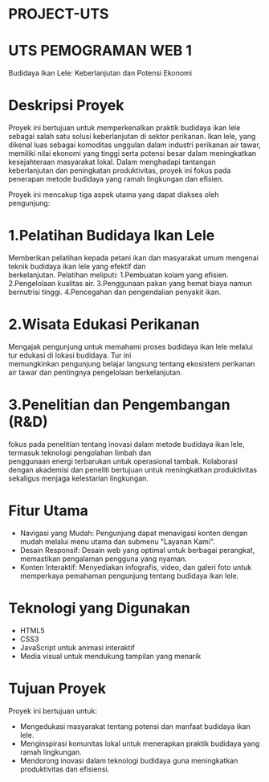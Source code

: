 # PROJECT-UTS
# UTS PEMOGRAMAN WEB 1

Budidaya Ikan Lele: Keberlanjutan dan Potensi Ekonomi

# Deskripsi Proyek
Proyek ini bertujuan untuk memperkenalkan praktik budidaya ikan lele sebagai salah satu solusi keberlanjutan di sektor perikanan. Ikan lele, yang dikenal luas sebagai komoditas unggulan dalam industri perikanan air tawar, memiliki nilai ekonomi yang tinggi serta potensi besar dalam meningkatkan kesejahteraan masyarakat lokal. Dalam menghadapi tantangan keberlanjutan dan peningkatan produktivitas, proyek ini fokus pada penerapan metode budidaya yang ramah lingkungan dan efisien.

Proyek ini mencakup tiga aspek utama yang dapat diakses oleh pengunjung:

# 1.Pelatihan Budidaya Ikan Lele
  Memberikan pelatihan kepada petani ikan dan masyarakat umum mengenai teknik budidaya ikan lele yang efektif dan       
  berkelanjutan. Pelatihan meliputi:
    1.Pembuatan kolam yang efisien.
    2.Pengelolaan kualitas air.
    3.Penggunaan pakan yang hemat biaya namun bernutrisi tinggi.
    4.Pencegahan dan pengendalian penyakit ikan.
  
# 2.Wisata Edukasi Perikanan
  Mengajak pengunjung untuk memahami proses budidaya ikan lele melalui tur edukasi di lokasi budidaya. Tur ini             
  memungkinkan pengunjung belajar langsung tentang ekosistem perikanan air tawar dan pentingnya pengelolaan berkelanjutan.

# 3.Penelitian dan Pengembangan (R&D)
  fokus pada penelitian tentang inovasi dalam metode budidaya ikan lele, termasuk teknologi pengolahan limbah dan   
  penggunaan energi terbarukan untuk operasional tambak. Kolaborasi dengan akademisi dan peneliti bertujuan untuk 
  meningkatkan produktivitas sekaligus menjaga kelestarian lingkungan.

# Fitur Utama
  * Navigasi yang Mudah: Pengunjung dapat menavigasi konten dengan mudah melalui menu utama dan submenu "Layanan Kami".
  * Desain Responsif: Desain web yang optimal untuk berbagai perangkat, memastikan pengalaman pengguna yang nyaman.
  * Konten Interaktif: Menyediakan infografis, video, dan galeri foto untuk memperkaya pemahaman pengunjung tentang budidaya     ikan lele.
  
# Teknologi yang Digunakan
  * HTML5
  * CSS3
  * JavaScript untuk animasi interaktif
  * Media visual untuk mendukung tampilan yang menarik
  
# Tujuan Proyek
Proyek ini bertujuan untuk:

  * Mengedukasi masyarakat tentang potensi dan manfaat budidaya ikan lele.
  * Menginspirasi komunitas lokal untuk menerapkan praktik budidaya yang ramah lingkungan.
  * Mendorong inovasi dalam teknologi budidaya guna meningkatkan produktivitas dan efisiensi.

